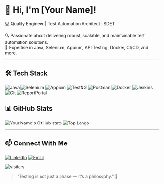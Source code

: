 # 👋 Hi, I'm [Your Name]!
💻 Quality Engineer | Test Automation Architect | SDET

🔍 Passionate about delivering robust, scalable, and maintainable test automation solutions.  
🚀 Expertise in Java, Selenium, Appium, API Testing, Docker, CI/CD, and more.

---

## 🛠️ Tech Stack

![Java](https://img.shields.io/badge/Java-ED8B00?style=for-the-badge&logo=java&logoColor=white)
![Selenium](https://img.shields.io/badge/Selenium-43B02A?style=for-the-badge&logo=selenium&logoColor=white)
![Appium](https://img.shields.io/badge/Appium-663399?style=for-the-badge&logo=appium&logoColor=white)
![TestNG](https://img.shields.io/badge/TestNG-FFCC00?style=for-the-badge&logo=testng&logoColor=black)
![Postman](https://img.shields.io/badge/Postman-FF6C37?style=for-the-badge&logo=postman&logoColor=white)
![Docker](https://img.shields.io/badge/Docker-2496ED?style=for-the-badge&logo=docker&logoColor=white)
![Jenkins](https://img.shields.io/badge/Jenkins-D24939?style=for-the-badge&logo=jenkins&logoColor=white)
![Git](https://img.shields.io/badge/Git-F05032?style=for-the-badge&logo=git&logoColor=white)
![ReportPortal](https://img.shields.io/badge/ReportPortal-00B8D4?style=for-the-badge&logo=reportportal&logoColor=white)

## 📊 GitHub Stats

![Your Name's GitHub stats](https://github-readme-stats.vercel.app/api?username=sanjyahoo&show_icons=true&theme=radical)
![Top Langs](https://github-readme-stats.vercel.app/api/top-langs/?username=sanjyahoo&layout=compact&theme=radical)

---

## 📫 Connect With Me

[![LinkedIn](https://img.shields.io/badge/-LinkedIn-blue?style=flat-square&logo=linkedin&logoColor=white)](https://www.linkedin.com/in/your-link)
[![Email](https://img.shields.io/badge/-Email-red?style=flat-square&logo=gmail&logoColor=white)](mailto:sanjay.shar@yahoo.com)

![visitors](https://visitor-badge.glitch.me/badge?page_id=sanjyahoo)

> “Testing is not just a phase — it's a philosophy.” 🧠
